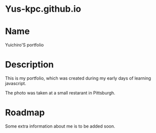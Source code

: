 # Yus-kpc.github.io

<h1>Name</h1>
Yuichiro'S portfolio

<h1>Description</h1>
This is my portfolio, which was created during my early days of learning javascript.

The photo was taken at a small restarant in Pittsburgh.

<h1>Roadmap</h1>
Some extra information about me is to be added soon.


